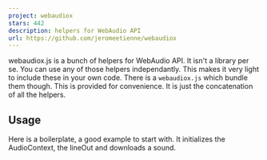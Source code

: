 ```yaml
---
project: webaudiox
stars: 442
description: helpers for WebAudio API
url: https://github.com/jeromeetienne/webaudiox
---
```


webaudiox.js is a bunch of helpers for WebAudio API. It isn't a library per se. You can use any of those helpers independantly. This makes it very light to include these in your own code. There is a `webaudiox.js` which bundle them though. This is provided for convenience. It is just the concatenation of all the helpers.

Usage
-----

Here is a boilerplate, a good example to start with. It initializes the AudioContext, the lineOut and downloads a sound.

<script src\='webaudiox.js'\></script\>
<script\>
    // create WebAudio API context
    var context \= new AudioContext()

    // Create lineOut
    var lineOut \= new WebAudiox.LineOut(context)

    // load a sound and play it immediatly
    WebAudiox.loadBuffer(context, 'sound.wav', function(buffer){
        // init AudioBufferSourceNode
        var source  \= context.createBufferSource();
        source.buffer   \= buffer
        source.connect(lineOut.destination)

        // start the sound now
        source.start(0);
    });
</script\>

Installation
------------

Download the helpers with a usual `<script>`. the easiest is to get webaudiox.js in `/build` directory.

<script src\='webaudiox.js'\></script\>

bower is supported if it fit your needs. just use `bower install webaudiox`

Requirements
------------

No real requirements: there are no external dependancies. Well WebAudio API must be available obviously :) Currently Chrome, Firefox, iOS and Opera support it.

Contributings
-------------

Feel free to send pull requests. i love little helpers which are useful :)

ChangeLogs
----------

-   v1.0.1 bower support
-   you can try with `bower install webaudiox`
-   v1.0.0 initial release

Plugins
-------

-   webaudiox.ConvolverHelper is a plugin by @erichlof . It provides a simple mean to use convolvers, thus you can simulate being thru an old telephone, in a hall, or in a tunnel.

API for Each Helpers
====================

Here is all the helpers provided and their respective API. the source contains a jsdoc which is authoritative.

webaudiox.analyser2canvas.js
----------------------------

This helper displays a visualisation of the played sound in real time. It uses the AnalyserNode from Web Audio API. The visualisation is composed of 3 parts: a FFT histogram, a waveform, and a volume. It is useful to debug or simply to display sounds on screen. It has been widely inspired by this post by the excelent @felixturner, be sure to check it out.

#### Show Don't Tell

-   webaudiox.analyser2canvas.js the source itself.
-   examples/analyser2canvas.html \[view source\] : It shows a basic usage of this helper

#### Usage

First you create the object

```
var analyser2canvas = new WebAudiox.Analyser2Canvas(analyser, canvas);
```

Then every time you want to draw on the canvas, just do

```
analyser2canvas.update()
```

webaudiox.analyser2volume.js
----------------------------

This helper makes an average on a `ByteFrequencyData` from an AnalyserNode. Clear ? I guess not. Ok ok audio vocabulary may appear criptic :) Let's rephrase in layman term. In brief, it makes an fft to extract the frequency of the sound, all that in real time. It is often used to detect pulse in some frequency range. like detecting pulse in the low frequencies can be a easy beat detector.

#### Show Don't Tell

-   webaudiox.analyser2volume.js the source itself.
-   examples/analyser2volume.html \[view source\] : It shows a basic usage of this helper

#### Usage

// create the object
var analyser2Volume \= new WebAudiox.Analyser2Volume(analyser)
var rawVolume       \= analyser2Volume.rawValue()
var smoothedVolume  \= analyser2Volume.smoothedValue()

It is possible to directly compute the raw volume.

var rawVolume   \= new WebAudiox.Analyser2Volume.compute(analyser, width, offset);
// rawVolume is a Number of the computed average

width is optional and default to `analyser.frequencyBinCount`. offset is optional and default to 0.

webaudiox.bytetonormalizedfloat32array.js
-----------------------------------------

This helper converts a byteArray to a normalized Float32Array. The destination array is normalized because its values are garanted to be between 0 and 1. This function is designed to works even if the destination array length is different from the source array's length. This is mainly aimed at convering and normalizing input when you are playing with frequency spectrum or other aspects of AnalyserNode.

#### Show Don't Tell

-   webaudiox.bytetonormalizedfloat32array.js the source itself.
-   examples/analyser2canvas.html \[view source\] : It shows a usage of this helper thru webaudiox.analyser2canvas.js

#### Usage

Here is a basic usage. Note that dstArray must be reallocated.

WebAudiox.ByteToNormalizedFloat32Array(srcArray, dstArray);

Here is a usage where it is used to normalize an histogram, before displaying it for examples.

// bytesFreq is from a analyser.getByteFrequencyData(bytesFreq)
// histogram is destination array, e.g. new Float32Array(10)
WebAudiox.ByteToNormalizedFloat32Array(bytesFreq, histogram)

webaudiox.lineout.js
--------------------

This helper provides a main line out with the _good practices_ from "Developing Game Audio with the Web Audio API" on html5rocks. So it provides a clipping detection and a dynamic compressor to reduce clipping to improve sound quality.

Additionaly it provides some tools useful in real-life cases. Such as the ability for the user to mute the sound. Its is useful when the user is at the office or any place where it isn't polite to have a loud computer :) Another thing, there is a _muteIfHidden_ feature. so if the browser tab is hidden, the sound is mute using PageVisibility API. and obviously ability to tune the volume globally for all sounds.

#### Show Don't Tell

-   webaudiox.lineout.js the source itself.
-   examples/lineout.html \[view source\] : It shows a basic usage of this helper. **TODO: this link is broken**

Now let's see it's API

#### create a lineOut

var lineOut \= new WebAudiox.LineOut(context)

#### to set the volume/gain

lineOut.volume  \= 0.8;

#### To connect a sound to your lineOut

use `lineOut.destination` as you would use `context.destination`.

source.connect(lineOut.destination)

#### test if currently muted by user

if( lineOut.isMuted \=== true ){
    console.log('sound has been muted by user')
}

#### toggle mute status

typically when the user click on the mute button, you want to toggle the mute status.

lineOut.toggeMute()

webaudiox.shim.js
-----------------

This helper does a shim which handle the vendor prefix, so you don't have to. Typically it contains code like

window.AudioContext \= window.AudioContext || window.webkitAudioContext;

#### Show Don't Tell

-   webaudiox.shim.js the source itself.
-   examples/jsfx.html \[view source\] : It shows a basic usage of this helper.

webaudiox.jsfx.js
-----------------

jsfx.js is a library to generate procedural sound, very 8-bit kindof sound. See jsfx demo page for details on this fun library by @egonelbre. It is usefull because you can generate lots of different sound easily without downloading anything.

#### Show Don't Tell

-   webaudiox.jsfx.js the source itself.
-   examples/jsfx.html \[view source\] : It shows several sounds generated by this extension.
-   examples/jsfx-basic.html \[view source\] : It shows a basic usage of this helper

#### Usage

Let's see how to use it. First you create a Audio Context like this.

```
var context = new AudioContext()
```

now you get the famous `lib` parameter from jsfx. You can generate some on its demo page. From `lib`, you will generate a Audio Buffer .

var lib     \= \["square",0.0000,0.4000,0.0000,0.3200,0.0000,0.2780,20.0000,496.0000,2400.0000,0.4640,0.0000,0.0000,0.0100,0.0003,0.0000,0.0000,0.0000,0.0235,0.0000,0.0000,0.0000,0.0000,1.0000,0.0000,0.0000,0.0000,0.0000\]
var buffer  \= WebAudiox.getBufferFromJsfx(context, lib)

Now we are all ready to play a sound! So let's do that.

var source  \= context.createBufferSource()
source.buffer   \= buffer
source.connect(context.destination)
source.start(0)

webaudiox.loadbuffer.js
-----------------------

This helper loads sound. It is a function which load the sound from an `url` and decode it.

#### Show Don't Tell

-   webaudiox.loadbuffer.js the source itself.
-   examples/lineout.html \[view source\] : It shows a basic usage of this helper. **TODO this link is broken**

#### Usage

WebAudiox.loadBuffer(context, url, function(buffer){
    // notified when the url has been downloaded and the sound decoded.
}, function(){
    // notified if an error occurs
});

#### Scheduling Download

In real-life cases, like game, you want to be sure all your sounds are ready to play before the user start playing. So here is way to schedule your sound downloads simply. There is global onLoad callback `WebAudiox.loadBuffer.onLoad` This function is notified everytime .loadBuffer() load something. you can overload it to fit your need. here for an usage example.

// context is the webaudio API context
// url is where to download the sound
// buffer is the just loaded buffer
WebAudiox.loadBuffer.onLoad \= function(context, url, buffer){
    // put your own stuff here
    // ...
}

Additionally there is `WebAudiox.loadBuffer.inProgressCount`. it is counter of all the .loadBuffer in progress. it useful to know is all your sounds as been loaded.

#### OfflineAudioContext for fast decoding

With the normal AudioContext decoding e.g. an mp3 file takes just as long as the mp3 file lasts. So if your mp3 file's duration is 1.5 minutes then your decompression (or analyzation, etc.) takes 1.5 minutes, which might be unbearable for your app. OfflineAudioContext allows faster than realtime decompression, for example:

var AudioContext \= window.AudioContext || window.webkitAudioContext;
var OfflineAudioContext \= window.OfflineAudioContext || window.webkitOfflineAudioContext;
this.\_context \= new AudioContext();
this.\_loaderContext \= new OfflineAudioContext(2, 1024, 44100); //22050 to 96000, CD = 44100

See the W3C docs for OfflineAudioContext

webaudiox.three.js
==================

This is useful lf you have a three.js scene and would like to play spacial sound in it. When a sound is played in 3d space, there are 2 actors: the listener which hears the sound and the sound source which emits the sound. Each of them must be localised in 3d space.

In practice when you use it with three.js you need to constantly update the position of the listener and all the sound sources. First in your init, you instance the updater objects. Then at each iteration of your rendering loop, you update all the positions.

### Show Don't Tell

-   webaudiox.three.js the source itself.
-   examples/threejs.html \[view source\] : It shows a basic usage of this helper.
-   examples/threejs-panner.html \[view source\] : It shows a basic usage of this helper.

### Usage

Here is the API details.

#### listener localisation

First let's localise the listener. most of the time it will be the the viewer camera. So you create a `ListenerObject3DUpdater` for that

// context is your WebAudio context
// object3d is the object which represent the listener
var listenerUpdater \= new WebAudiox.ListenerObject3DUpdater(context, object3d)

then you call `.update()` everytime you update the position of your `object3d` listener.

// delta is the time between the last update in seconds
// now is the absolute time in seconds
listenerUpdater.update(delta, now)

### sound source localisation

Now let's localise a sound source. A sound source is localised only if it has a panner node.

### if you want a sound to follow a Object3D

So you create a `PannerObject3DUpdater` for that

// panner is the panner node from WebAudio API
// object3d is the object which represent the sound source in space
var pannerUpdater \= new WebAudiox.PannerObject3DUpdater(panner, object3d)

then you call `.update()` everytime you update the position of your `object3d` listener

// delta is the time between the last update in seconds
// now is the absolute time in seconds
pannerUpdater.update(delta, now)

### if you want a sound to be played at a given position

```
var panner  = context.createPanner()
var position    = new THREE.Vector3(1,0,0)
WebAudiox.PannerSetPosition(panner, position)
```

#### if you want a sound to be played from a THREE.Object3D

```
var panner  = context.createPanner()
var object3d    = new THREE.Object3D
WebAudiox.PannerSetObject3D(panner, object3d)
```

webaudiox.gamesounds.js
=======================

It aims at making Web Audio Api easy to use for gamedevs. It aims to provide easy-to-use API for the common cases seen by gamedevs. Yet, by exposing its internals, it conserves the flexibility to fit your own needs.

### Show Don't Tell

-   webaudiox.gamesounds.js the source itself.
-   examples/gamesounds.html \[view source\] : It shows a simple usages of gamesounds

Basic Usage
-----------

First, we init `gameSounds`.

```
var sounds  = new WebAudiox.GameSounds()
```

Then we create a sound and load it from a url.

```
sounds.createClip().load('mysound.ogg', function(soundClip){
    // here the sound is loaded
})
```

We are all ready to play a sound. So let's do it.

```
soundClip.play();
```

This will create a **source**, i.e. an source of our soundclip, a playing version of our sound. Each source is independant. Thus you got the flexibility to change its parameters during the playing of it. e.g. change its location, its volume, whatever you want.

WebAudiox.GameSounds
--------------------

First thing is to instanciate the object itself. It will keep the WebAudio API context.

```
var gameSounds  = new WebAudiox.GameSounds()
```

It has a line out to the speakers which implement the current best practice according to "Developing Game Audio with the Web Audio API" article on HTML5Rock. It will expose the following properties:

-   `.lineOut` is a WebAudiox.LineOut. It has a master volume, a mute that you can toggle. It will automatically mute the sound if the page is not visible.
-   `.context` is a AudioContext from Web Audio API.

### gameSounds.update(delta)

It updates the gameSounds. `delta` is the number of seconds since the last update. It is needed to update `gameSounds`. It is used to update 3d listener. It is used to update all registered `WebAudiox.GameSound` too.

### gameSounds.createClip(options)

This will create a sound. `options` is the default options for THREEx.GameSource. This is a simple alias for

```
function createClip(options){
        return new WebAudiox.GameSoundClip(this, options)
}
```

WebAudiox.GameSoundListener
---------------------------

It is used for sound localisation. It is setting the position of the listener. First you create the object like this

```
var soundListener   = new WebAudiox.GameSoundListener(gameSounds)
```

Then you periodically update it like that

```
soundListener.update(delta)
```

### soundListener.at(position)

This is a sounds localisation function. It will place the audio listener at `position`. If it is a `THREE.Vector3`, it will directly use this position. If it is a `THREE.Object3d`, it will use the position of this object.

### gameListener.startFollow(object3d)

This is a sounds localisation function. The listener will start follow this `THREE.Object3D`

### gameListener.stopFollow()

the listener will stop following the object3d.

WebAudiox.GameSoundClip(gamesounds, options)
--------------------------------------------

The arguments of the constructor are :

-   `gameSounds` is a `WebAudiox.GameSounds` instance.
-   `options` is the THREEx.GameSoundSource options. This is optional.

### soundClip.load(url, onLoad, onError)

This load a sounds from an `url`. Once the sound is loaded, `onLoad(gameSound)` is notified. If an error occurs during the load, `onLoad()` is notified. It exposes `gameSound.loaded` Boolean. if it is true, the sound is loaded, false otherwise. It exposes `gameSound.buffer`. It is the loaded buffer once it is loaded, or null otherwise.

### soundClip.update(delta)

It updates the sound. It is currently needed only if you use 3d localisation for this sounds. `delta` is the number of seconds since the last iteration of the rendering loop.

### soundClip.register(label)

Register this sound into the bank of `gameSounds` with this `label`. Every label is unique into a `gameSounds`. `soundClip.unregister()` unregisters the sound from gameSounds bank. This will cause this sound to be automatically updated by `gameSounds`.

### soundClip.createSource(options)

This will create a `THREEx.GameSoundSource` using this options

### soundClip.play(options)

This will create a `THREEx.GameSoundSource` using this options and then call `.play()` on this soundSource

WebAudiox.GameSoundSource(soundClip, options)
---------------------------------------------

It will one source for this soundclip. It will be played only once. Everytime you play a gamesound, it is handled by an independant source. This you can controls them independantly. e.g. You can have various volume how strong is an impact, You can play sound at various fixed locations, or following different 3d objects.

Here are all the options you can set

-   `options.volume` controls the volume of this utterance. it will create a `utterance.gainNode`. If you wish, you can access `.gainNode` directly change the gain during the utterance.
-   `options.at`: receives a three.js position. It may be `THREE.Object3D` or directly a `THREE.Vector3`. The utterance will be played at this position It will create a `PannerNode` if needed, and update it according to the 3d object position.
-   `options.follow`: receives a `THREE.Object3D` as arguments. This 3d object will be followed by the utterance. It will create a `PannerNode` if needed, and update it according to the 3d object position. Additionnaly It exposes `utterance.stopFollow()` to stop following a 3d object.
-   `options.loop`: set the `.loop` parameter in the `SourceBuffer`

### soundSource.play(delay)

It will start play the sound in delay millisecond, default to 0-ms

### soundSource.stop(delay)

It will stop playing the sound in delay millisecond, default to 0-ms.

Dependancies
------------

`webaudiox.gamesounds.js` is included in `webaudiox.js` build. It you wish not to use this build. This file depends on webaudiox.lineout.js, webaudiox.loadbuffer.js and webaudiox.three.js if you want to use the sound localisation.

Other Examples
==============

here are the various examples:

-   a possible way to handle soundback: here
-   how to load and play a sound only with the API: here
-   how to use it with beatdetektor.js: here

TODO
====

-   http://webaudiodemos.appspot.com/
-   http://webaudioapi.com/
-   port examples from webaudio.js
-   QF-MichaelK: jetienne: http://www.youtube.com/watch?v=Nwuwg\_tkHVA it's the rainbow one in the middle...
-   QF-MichaelK: http://www.smartjava.org/content/exploring-html5-web-audio-visualizing-sound
-   http://chromium.googlecode.com/svn/trunk/samples/audio/samples.html
-   \[2:14pm\] QF-MichaelK: here's one I guess http://airtightinteractive.com/demos/js/reactive/
-   done QF-MichaelK: this is neat too http://www.bram.us/2012/03/21/spectrogram-canvas-based-musical-spectrum-analysis/
